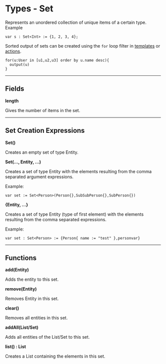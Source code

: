 # Types - Set

Represents an unordered collection of unique items of a certain type. Example

    var s : Set<Int> := {1, 2, 3, 4};

Sorted output of sets can be created using the `for` loop filter in [templates](https://webdsl.org/selectpage/Manual/Pages#ForLoopTemplate) or [actions](https://webdsl.org/selectpage/Manual/ActionCode#ForLoopAction). 

    for(u:User in [u1,u2,u3] order by u.name desc){
      output(u)
    }

---

Fields
----

**length**

Gives the number of items in the set.

---

Set Creation Expressions
----

**Set<Entity>()**

Creates an empty set of type Entity.

**Set<Entity>(..., Entity, ...)**

Creates a set of type Entity with the elements resulting from the comma separated argument expressions.

Example:

    var set := Set<Person>(Person{},SubSubPerson{},SubPerson{})

**{Entity, ...}**

Creates a set of type Entity (type of first element) with the elements resulting from the comma separated expressions.

Example:

    var set : Set<Person> := {Person{ name := "test" },personvar}

---

Functions
----


**add(Entity)**

Adds the entity to this set.

**remove(Entity)**

Removes Entity in this set.

**clear()**

Removes all entities in this set.

**addAll(List/Set)**

Adds all entities of the List/Set to this set.

**list() : List<Entity>**

Creates a List containing the elements in this set.
